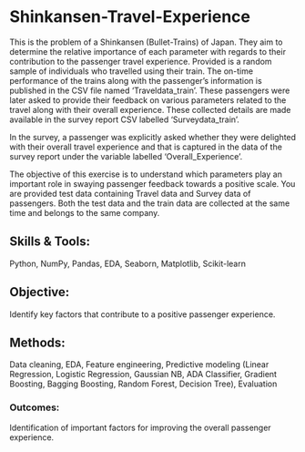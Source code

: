 # Shinkansen-Travel-Experience

This is the problem of a Shinkansen (Bullet-Trains) of Japan. They aim to determine the relative importance of each parameter with regards to their contribution to the passenger travel experience. Provided is a random sample of individuals who travelled using their train. The on-time performance of the trains along with the passenger’s information is published in the CSV file named ‘Traveldata_train’.  These passengers were later asked to provide their feedback on various parameters related to the travel along with their overall experience. These collected details are made available in the survey report CSV labelled ‘Surveydata_train’.

In the survey, a passenger was explicitly asked whether they were delighted with their overall travel experience and that is captured in the data of the survey report under the variable labelled ‘Overall_Experience’. 

The objective of this exercise is to understand which parameters play an important role in swaying passenger feedback towards a positive scale. You are provided test data containing Travel data and Survey data of passengers. Both the test data and the train data are collected at the same time and belongs to the same company.

## Skills & Tools:
Python, NumPy, Pandas, EDA, Seaborn, Matplotlib, Scikit-learn
## Objective:
Identify key factors that contribute to a positive passenger experience. 
## Methods:
Data cleaning, EDA, Feature engineering, Predictive modeling (Linear Regression, Logistic Regression, Gaussian NB, ADA Classifier, Gradient Boosting, Bagging Boosting, Random Forest, Decision Tree), Evaluation
### Outcomes:
Identification of important factors for improving the overall passenger experience.
